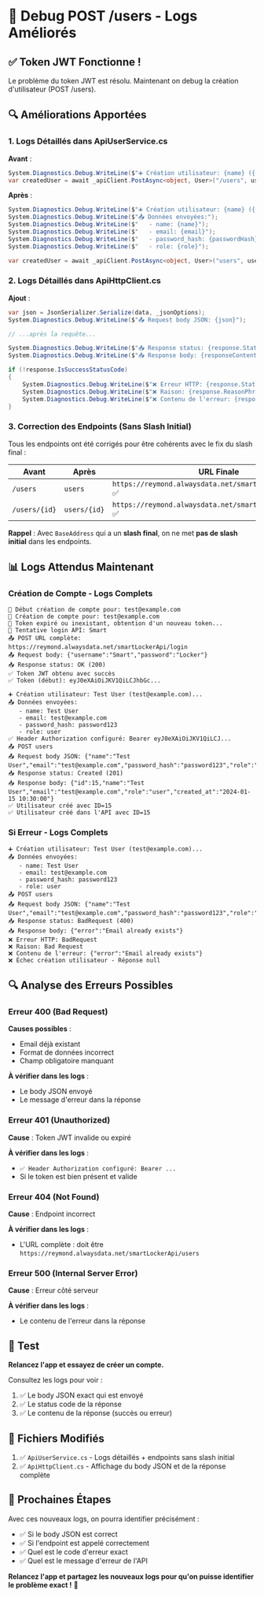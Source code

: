 # 🔧 Debug POST /users - Logs Améliorés

## ✅ Token JWT Fonctionne !

Le problème du token JWT est résolu. Maintenant on debug la création d'utilisateur (POST /users).

## 🔍 Améliorations Apportées

### 1. Logs Détaillés dans ApiUserService.cs

**Avant** :
```csharp
System.Diagnostics.Debug.WriteLine($"➕ Création utilisateur: {name} ({email})...");
var createdUser = await _apiClient.PostAsync<object, User>("/users", userData);
```

**Après** :
```csharp
System.Diagnostics.Debug.WriteLine($"➕ Création utilisateur: {name} ({email})...");
System.Diagnostics.Debug.WriteLine($"📤 Données envoyées:");
System.Diagnostics.Debug.WriteLine($"   - name: {name}");
System.Diagnostics.Debug.WriteLine($"   - email: {email}");
System.Diagnostics.Debug.WriteLine($"   - password_hash: {passwordHash}");
System.Diagnostics.Debug.WriteLine($"   - role: {role}");

var createdUser = await _apiClient.PostAsync<object, User>("users", userData);
```

### 2. Logs Détaillés dans ApiHttpClient.cs

**Ajout** :
```csharp
var json = JsonSerializer.Serialize(data, _jsonOptions);
System.Diagnostics.Debug.WriteLine($"📤 Request body JSON: {json}");

// ...après la requête...

System.Diagnostics.Debug.WriteLine($"📥 Response status: {response.StatusCode} ({(int)response.StatusCode})");
System.Diagnostics.Debug.WriteLine($"📥 Response body: {responseContent}");

if (!response.IsSuccessStatusCode)
{
    System.Diagnostics.Debug.WriteLine($"❌ Erreur HTTP: {response.StatusCode}");
    System.Diagnostics.Debug.WriteLine($"❌ Raison: {response.ReasonPhrase}");
    System.Diagnostics.Debug.WriteLine($"❌ Contenu de l'erreur: {responseContent}");
}
```

### 3. Correction des Endpoints (Sans Slash Initial)

Tous les endpoints ont été corrigés pour être cohérents avec le fix du slash final :

| Avant | Après | URL Finale |
|-------|-------|------------|
| `/users` | `users` | `https://reymond.alwaysdata.net/smartLockerApi/users` ✅ |
| `/users/{id}` | `users/{id}` | `https://reymond.alwaysdata.net/smartLockerApi/users/1` ✅ |

**Rappel** : Avec `BaseAddress` qui a un **slash final**, on ne met **pas de slash initial** dans les endpoints.

## 📊 Logs Attendus Maintenant

### Création de Compte - Logs Complets

```
📝 Début création de compte pour: test@example.com
📝 Création de compte pour: test@example.com
🔄 Token expiré ou inexistant, obtention d'un nouveau token...
🔐 Tentative login API: Smart
📤 POST URL complète: https://reymond.alwaysdata.net/smartLockerApi/login
📤 Request body: {"username":"Smart","password":"Locker"}
📥 Response status: OK (200)
✅ Token JWT obtenu avec succès
✅ Token (début): eyJ0eXAiOiJKV1QiLCJhbGc...

➕ Création utilisateur: Test User (test@example.com)...
📤 Données envoyées:
   - name: Test User
   - email: test@example.com
   - password_hash: password123
   - role: user
✅ Header Authorization configuré: Bearer eyJ0eXAiOiJKV1QiLCJ...
📤 POST users
📤 Request body JSON: {"name":"Test User","email":"test@example.com","password_hash":"password123","role":"user"}
📥 Response status: Created (201)
📥 Response body: {"id":15,"name":"Test User","email":"test@example.com","role":"user","created_at":"2024-01-15 10:30:00"}
✅ Utilisateur créé avec ID=15
✅ Utilisateur créé dans l'API avec ID=15
```

### Si Erreur - Logs Complets

```
➕ Création utilisateur: Test User (test@example.com)...
📤 Données envoyées:
   - name: Test User
   - email: test@example.com
   - password_hash: password123
   - role: user
📤 POST users
📤 Request body JSON: {"name":"Test User","email":"test@example.com","password_hash":"password123","role":"user"}
📥 Response status: BadRequest (400)
📥 Response body: {"error":"Email already exists"}
❌ Erreur HTTP: BadRequest
❌ Raison: Bad Request
❌ Contenu de l'erreur: {"error":"Email already exists"}
❌ Échec création utilisateur - Réponse null
```

## 🔍 Analyse des Erreurs Possibles

### Erreur 400 (Bad Request)
**Causes possibles** :
- Email déjà existant
- Format de données incorrect
- Champ obligatoire manquant

**À vérifier dans les logs** :
- Le body JSON envoyé
- Le message d'erreur dans la réponse

### Erreur 401 (Unauthorized)
**Cause** : Token JWT invalide ou expiré

**À vérifier dans les logs** :
- `✅ Header Authorization configuré: Bearer ...`
- Si le token est bien présent et valide

### Erreur 404 (Not Found)
**Cause** : Endpoint incorrect

**À vérifier dans les logs** :
- L'URL complète : doit être `https://reymond.alwaysdata.net/smartLockerApi/users`

### Erreur 500 (Internal Server Error)
**Cause** : Erreur côté serveur

**À vérifier dans les logs** :
- Le contenu de l'erreur dans la réponse

## 🧪 Test

**Relancez l'app et essayez de créer un compte.**

Consultez les logs pour voir :
1. ✅ Le body JSON exact qui est envoyé
2. ✅ Le status code de la réponse
3. ✅ Le contenu de la réponse (succès ou erreur)

## 📝 Fichiers Modifiés

1. ✅ `ApiUserService.cs` - Logs détaillés + endpoints sans slash initial
2. ✅ `ApiHttpClient.cs` - Affichage du body JSON et de la réponse complète

## 🎯 Prochaines Étapes

Avec ces nouveaux logs, on pourra identifier précisément :
- ✅ Si le body JSON est correct
- ✅ Si l'endpoint est appelé correctement
- ✅ Quel est le code d'erreur exact
- ✅ Quel est le message d'erreur de l'API

**Relancez l'app et partagez les nouveaux logs pour qu'on puisse identifier le problème exact !** 🚀
